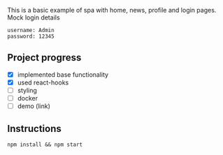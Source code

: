 
This is a basic example of spa with home, news, profile and login pages.
Mock login details
```
username: Admin
password: 12345
```

## Project progress

- [x] implemented base functionality
- [x] used react-hooks
- [ ] styling
- [ ] docker
- [ ] demo (link)

## Instructions

```
npm install && npm start
```
```
